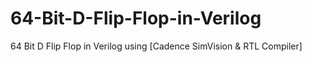 # 64-Bit-D-Flip-Flop-in-Verilog
64 Bit D Flip Flop in Verilog using [Cadence SimVision &amp; RTL Compiler]
